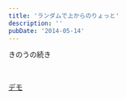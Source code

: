 ```yaml
---
title: 'ランダムで上からのりょっと'
description: ''
pubDate: '2014-05-14'
---
```


<p>きのうの続き</p>
<p>&nbsp;</p>
<p><a href="https://archive.yuheijotaki.com/demo/fall/">デモ</a></p>
